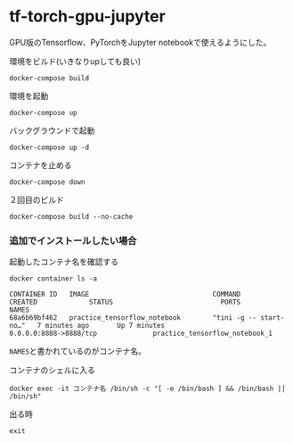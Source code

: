 # tf-torch-gpu-jupyter
GPU版のTensorflow、PyTorchをJupyter notebookで使えるようにした。

環境をビルド(いきなりupしても良い)
```shell=
docker-compose build
```

環境を起動
```shell=
docker-compose up
```

バックグラウンドで起動
```shell=
docker-compose up -d
```

コンテナを止める
```shell=
docker-compose down
```

２回目のビルド
```shell=
docker-compose build --no-cache
```

### 追加でインストールしたい場合

起動したコンテナ名を確認する
```shell=
docker container ls -a
```

```shell=
CONTAINER ID   IMAGE                               COMMAND                  CREATED             STATUS                           PORTS                               NAMES
68a6b69bf462   practice_tensorflow_notebook        "tini -g -- start-no…"   7 minutes ago       Up 7 minutes                     0.0.0.0:8888->8888/tcp              practice_tensorflow_notebook_1
```
`NAMES`と書かれているのがコンテナ名。

コンテナのシェルに入る
```
docker exec -it コンテナ名 /bin/sh -c "[ -e /bin/bash ] && /bin/bash || /bin/sh"
```

出る時
```
exit
```